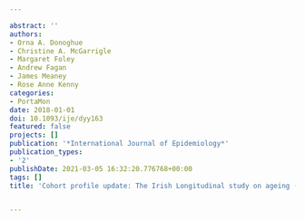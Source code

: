 ---
abstract: ''
authors:
- Orna A. Donoghue
- Christine A. McGarrigle
- Margaret Foley
- Andrew Fagan
- James Meaney
- Rose Anne Kenny
categories:
- PortaMon
date: 2018-01-01
doi: 10.1093/ije/dyy163
featured: false
projects: []
publication: '*International Journal of Epidemiology*'
publication_types:
- '2'
publishDate: 2021-03-05 16:32:20.776768+00:00
tags: []
title: 'Cohort profile update: The Irish Longitudinal study on ageing (TILDA)'

---
